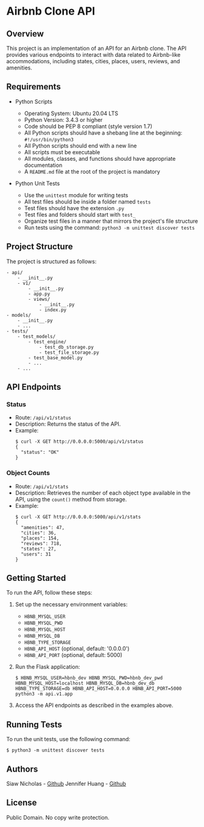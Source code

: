 # Airbnb Clone API

## Overview
This project is an implementation of an API for an Airbnb clone. The API provides various endpoints to interact with data related to Airbnb-like accommodations, including states, cities, places, users, reviews, and amenities.

## Requirements
- Python Scripts
  - Operating System: Ubuntu 20.04 LTS
  - Python Version: 3.4.3 or higher
  - Code should be PEP 8 compliant (style version 1.7)
  - All Python scripts should have a shebang line at the beginning: `#!/usr/bin/python3`
  - All Python scripts should end with a new line
  - All scripts must be executable
  - All modules, classes, and functions should have appropriate documentation
  - A `README.md` file at the root of the project is mandatory

- Python Unit Tests
  - Use the `unittest` module for writing tests
  - All test files should be inside a folder named `tests`
  - Test files should have the extension `.py`
  - Test files and folders should start with `test_`
  - Organize test files in a manner that mirrors the project's file structure
  - Run tests using the command: `python3 -m unittest discover tests`

## Project Structure
The project is structured as follows:

```
- api/
    - __init__.py
    - v1/
        - __init__.py
        - app.py
        - views/
            - __init__.py
            - index.py
- models/
    - __init__.py
    - ...
- tests/
    - test_models/
        - test_engine/
            - test_db_storage.py
            - test_file_storage.py
        - test_base_model.py
        - ...
    - ...
```

## API Endpoints
### Status
- Route: `/api/v1/status`
- Description: Returns the status of the API.
- Example:
  ```
  $ curl -X GET http://0.0.0.0:5000/api/v1/status
  {
    "status": "OK"
  }
  ```

### Object Counts
- Route: `/api/v1/stats`
- Description: Retrieves the number of each object type available in the API, using the `count()` method from storage.
- Example:
  ```
  $ curl -X GET http://0.0.0.0:5000/api/v1/stats
  {
    "amenities": 47,
    "cities": 36,
    "places": 154,
    "reviews": 718,
    "states": 27,
    "users": 31
  }
  ```

## Getting Started
To run the API, follow these steps:

1. Set up the necessary environment variables:
   - `HBNB_MYSQL_USER`
   - `HBNB_MYSQL_PWD`
   - `HBNB_MYSQL_HOST`
   - `HBNB_MYSQL_DB`
   - `HBNB_TYPE_STORAGE`
   - `HBNB_API_HOST` (optional, default: '0.0.0.0')
   - `HBNB_API_PORT` (optional, default: 5000)

2. Run the Flask application:
   ```
   $ HBNB_MYSQL_USER=hbnb_dev HBNB_MYSQL_PWD=hbnb_dev_pwd HBNB_MYSQL_HOST=localhost HBNB_MYSQL_DB=hbnb_dev_db HBNB_TYPE_STORAGE=db HBNB_API_HOST=0.0.0.0 HBNB_API_PORT=5000 python3 -m api.v1.app
   ```

3. Access the API endpoints as described in the examples above.

## Running Tests
To run the unit tests, use the following command:
```
$ python3 -m unittest discover tests
```


## Authors
Siaw Nicholas - [Github](https://github.com/ayequill)
Jennifer Huang - [Github](https://github.com/kaleabendrias)

## License
Public Domain. No copy write protection. 
